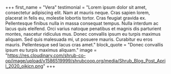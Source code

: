 +++
first_name = "Vera"
testimonial = "Lorem ipsum dolor sit amet, consectetur adipiscing elit. Nam at mauris neque. Cras sapien lorem, placerat in felis eu, molestie lobortis tortor. Cras feugiat gravida ex. Pellentesque finibus nulla in massa consequat tempus. Nulla interdum ac lacus quis eleifend. Orci varius natoque penatibus et magnis dis parturient montes, nascetur ridiculus mus. Donec convallis ipsum eu turpis maximus aliquam. Sed quis malesuada mi, ut posuere mauris. Curabitur eu eros mauris. Pellentesque sed lacus cras amet."
block_quote = "Donec convallis ipsum eu turpis maximus aliquam."
image = "https://res.cloudinary.com/shrub-co-op/image/upload/v1586519999/shrubcoop.org/media/Shrub_Blog_Post_April_2020_oikjcn.png"
+++
